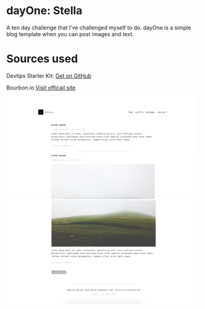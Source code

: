 # dayOne: Stella
A ten day challenge that I've challenged myself to do. dayOne is a simple blog template when you can post images and text. 

# Sources used
Devtips Starter Kit:
[Get on GitHub](https://github.com/DevTips/DevTips-Starter-Kit)

Bourbon.io
[Visit officail site](bourbon.io)

![screenshots](assets/img/tops.png)
![screenshots](assets/img/bot.png)